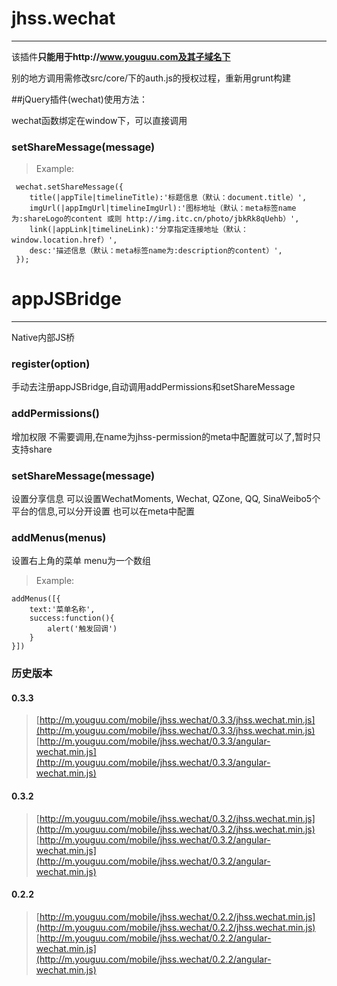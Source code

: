 # jhss.wechat

------

该插件**只能用于http://www.youguu.com及其子域名下**

别的地方调用需修改src/core/下的auth.js的授权过程，重新用grunt构建


##jQuery插件(wechat)使用方法：

wechat函数绑定在window下，可以直接调用

### setShareMessage(message)
> Example:
```
 wechat.setShareMessage({
    title(|appTile|timelineTitle):'标题信息（默认：document.title）',
    imgUrl(|appImgUrl|timelineImgUrl):'图标地址（默认：meta标签name为:shareLogo的content 或则 http://img.itc.cn/photo/jbkRk8qUehb）',
    link(|appLink|timelineLink):'分享指定连接地址（默认：window.location.href）',
    desc:'描述信息（默认：meta标签name为:description的content）',
 });
```

# appJSBridge
------

Native内部JS桥

### register(option)

手动去注册appJSBridge,自动调用addPermissions和setShareMessage

### addPermissions()

增加权限 不需要调用,在name为jhss-permission的meta中配置就可以了,暂时只支持share

### setShareMessage(message)
设置分享信息 可以设置WechatMoments, Wechat, QZone, QQ, SinaWeibo5个平台的信息,可以分开设置 也可以在meta中配置

### addMenus(menus)
设置右上角的菜单 menu为一个数组
> Example:
```
addMenus([{
    text:'菜单名称',
    success:function(){
        alert('触发回调')
    }
}])
```

### 历史版本

#### 0.3.3
> [http://m.youguu.com/mobile/jhss.wechat/0.3.3/jhss.wechat.min.js](http://m.youguu.com/mobile/jhss.wechat/0.3.3/jhss.wechat.min.js)
> [http://m.youguu.com/mobile/jhss.wechat/0.3.3/angular-wechat.min.js](http://m.youguu.com/mobile/jhss.wechat/0.3.3/angular-wechat.min.js)

#### 0.3.2
> [http://m.youguu.com/mobile/jhss.wechat/0.3.2/jhss.wechat.min.js](http://m.youguu.com/mobile/jhss.wechat/0.3.2/jhss.wechat.min.js)
> [http://m.youguu.com/mobile/jhss.wechat/0.3.2/angular-wechat.min.js](http://m.youguu.com/mobile/jhss.wechat/0.3.2/angular-wechat.min.js)

#### 0.2.2
> [http://m.youguu.com/mobile/jhss.wechat/0.2.2/jhss.wechat.min.js](http://m.youguu.com/mobile/jhss.wechat/0.2.2/jhss.wechat.min.js)
> [http://m.youguu.com/mobile/jhss.wechat/0.2.2/angular-wechat.min.js](http://m.youguu.com/mobile/jhss.wechat/0.2.2/angular-wechat.min.js)
